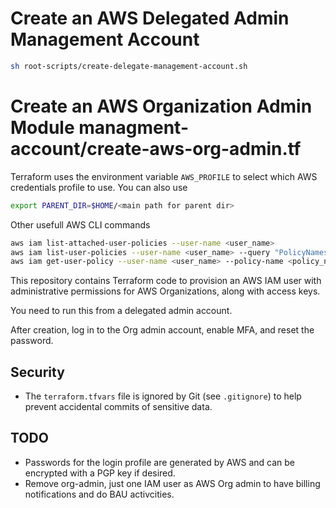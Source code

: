 
# Create an AWS Delegated Admin Management Account  
```bash
sh root-scripts/create-delegate-management-account.sh
```
# Create an AWS Organization Admin Module **managment-account/create-aws-org-admin.tf**  

Terraform uses the environment variable `AWS_PROFILE` to select which AWS credentials profile to use.
You can also use 
```bash
export PARENT_DIR=$HOME/<main path for parent dir>
```
Other usefull AWS CLI commands 
```bash
aws iam list-attached-user-policies --user-name <user_name>
aws iam list-user-policies --user-name <user_name> --query "PolicyNames" --output text
aws iam get-user-policy --user-name <user_name> --policy-name <policy_name>
```
This repository contains Terraform code to provision an AWS IAM user with administrative permissions for AWS Organizations, along with access keys.

You need to run this from a delegated admin account.

After creation, log in to the Org admin account, enable MFA, and reset the password.

## Security

- The `terraform.tfvars` file is ignored by Git (see `.gitignore`) to help prevent accidental commits of sensitive data.

## TODO
- Passwords for the login profile are generated by AWS and can be encrypted with a PGP key if desired.
- Remove org-admin, just one IAM user as AWS Org admin to have billing notifications and do BAU activcities. 


